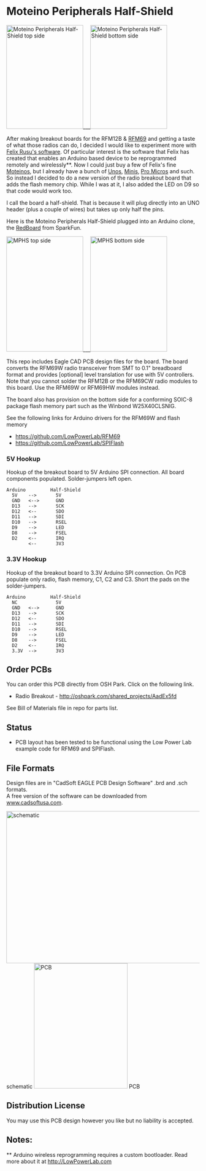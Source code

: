 # Moteino Peripherals Half-Shield  

<img src="https://raw.githubusercontent.com/uChip/Moteino_Peripherals_Half-Shield/master/MPHS_top.png" alt="Moteino Peripherals Half-Shield top side" height="270" width="200">___<img src="https://raw.githubusercontent.com/uChip/Moteino_Peripherals_Half-Shield/master/MPHS_bottom.png" alt="Moteino Peripherals Half-Shield bottom side" height="270" width="200">  

After making breakout boards for the RFM12B & [RFM69](https://github.com/uChip/RFM69W_BOB) and getting a taste of what those radios can do, I decided I would like to experiment more with [Felix Rusu's software](http://www.lowpowerlab.com).  Of particular interest is the software that Felix has created that enables an Arduino based device to be reprogrammed remotely and wirelessly**.  Now I could just buy a few of Felix's fine [Moteinos](http://lowpowerlab.com/moteino/), but I already have a bunch of [Unos](https://www.sparkfun.com/products/11021), [Minis](https://www.sparkfun.com/products/11113), [Pro Micros](https://www.sparkfun.com/products/12640) and such.  So instead I decided to do a new version of the radio breakout board that adds the flash memory chip.  While I was at it, I also added the LED on D9 so that code would work too.  

I call the board a half-shield.  That is because it will plug directly into an UNO header (plus a couple of wires) but takes up only half the pins.  

Here is the Moteino Peripherals Half-Shield plugged into an Arduino clone, the [RedBoard](https://www.sparkfun.com/products/11575) from SparkFun.  

<img src="https://raw.githubusercontent.com/uChip/Moteino_Peripherals_Half-Shield/master/MPHS_top.jpg" alt="MPHS top side" height="300" width="200">___<img src="https://raw.githubusercontent.com/uChip/Moteino_Peripherals_Half-Shield/master/MPHS_bottom.jpg" alt="MPHS bottom side" height="300" width="200">  

This repo includes Eagle CAD PCB design files for the board.  The board converts the RFM69W radio transceiver from SMT to 0.1" breadboard format and provides [optional] level translation for use with 5V controllers.  Note that you cannot solder the RFM12B or the RFM69CW radio modules to this board.  Use the RFM69W or RFM69HW modules instead.  

The board also has provision on the bottom side for a conforming SOIC-8 package flash memory part such as the Winbond W25X40CLSNIG.  

See the following links for Arduino drivers for the RFM69W and flash memory  
  * https://github.com/LowPowerLab/RFM69  
  * https://github.com/LowPowerLab/SPIFlash  

### 5V Hookup  
Hookup of the breakout board to 5V Arduino SPI connection.  All board components populated.  Solder-jumpers left open.  

	Arduino			Half-Shield  
	  5V	-->		  5V  
	  GND	<-->	  GND  
	  D13	-->		  SCK  
	  D12	<--		  SDO  
	  D11	-->		  SDI  
	  D10	-->		  RSEL  
	  D9	-->		  LED  
	  D8	-->		  FSEL  
	  D2	<--		  IRQ  
	  		<--		  3V3  
 
### 3.3V Hookup  
Hookup of the breakout board to 3.3V Arduino SPI connection.  On PCB populate only radio, flash memory, C1, C2 and C3.  Short the pads on the solder-jumpers.  

	Arduino			Half-Shield  
	  NC	 		  5V  
	  GND	<-->	  GND  
	  D13	-->		  SCK  
	  D12	<--		  SDO  
	  D11	-->		  SDI  
	  D10	-->		  RSEL  
	  D9	-->		  LED  
	  D8	-->		  FSEL  
	  D2	<--		  IRQ  
 	  3.3V	-->		  3V3  


## Order PCBs  

You can order this PCB directly from OSH Park.  Click on the following link.  
  * Radio Breakout - http://oshpark.com/shared_projects/AadEx5fd  

See Bill of Materials file in repo for parts list.  

## Status  
  * PCB layout has been tested to be functional using the Low Power Lab example code for RFM69 and SPIFlash.  

## File Formats  

Design files are in "CadSoft EAGLE PCB Design Software" .brd and .sch formats.  
A free version of the software can be downloaded from www.cadsoftusa.com.  

<img src="https://raw.github.com/uChip/Moteino_Peripherals_Half-Shield/master/MPHS_sch.PNG" alt="schematic" height="396" width="531">  
schematic  

<img src="https://raw.github.com/uChip/Moteino_Peripherals_Half-Shield/master/MPHS_brd.PNG" alt="PCB" height="326" width="244">  
PCB   

## Distribution License  

You may use this PCB design however you like but no liability is accepted.  

## Notes:

** Arduino wireless reprogramming requires a custom bootloader.  Read more about it at http://LowPowerLab.com